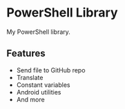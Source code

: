 # PowerShell Library

My PowerShell library.

## Features

- Send file to GitHub repo
- Translate
- Constant variables
- Android utilities
- And more
